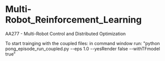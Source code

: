 # Multi-Robot_Reinforcement_Learning
AA277 - Multi-Robot Control and Distributed Optimization


To start trainging with the coupled files:
in command window run: 
"python pong_episode_run_coupled.py --eps 1.0 --yesRender false --withTFmodel true"

